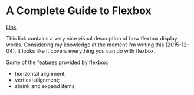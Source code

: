 <!--
belongs-to: Flexbox
-->
# A Complete Guide to Flexbox

[Link](https://css-tricks.com/snippets/css/a-guide-to-flexbox/)

This link contains a very nice visual description of how flexbox display works. Considering my knowledge at the moment I'm writing this (2015-12-04), it looks like it covers everything you can do with flexbox.

Some of the features provided by flexbox:

- horizontal alignment;
- vertical alignment;
- shrink and expand items;
